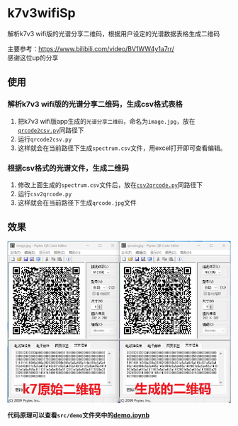 # k7v3wifiSp
解析k7v3 wifi版的光谱分享二维码，根据用户设定的光谱数据表格生成二维码

主要参考：https://www.bilibili.com/video/BV1WW4y1a7rr/  
感谢这位up的分享
## 使用
### 解析k7v3 wifi版的光谱分享二维码，生成csv格式表格  
1. 把k7v3 wifi版app生成的`光谱分享二维码`，命名为`image.jpg`，放在[`qrcode2csv.py`](src/qrcode2csv.py)同路径下  
2. 运行`qrcode2csv.py`  
3. 这样就会在当前路径下生成`spectrum.csv`文件，用excel打开即可查看编辑。
### 根据csv格式的光谱文件，生成二维码
1. 修改上面生成的`spectrum.csv`文件后，放在[`csv2qrcode.py`](src/csv2qrcode.py)同路径下
2. 运行`csv2qrcode.py`  
3. 这样就会在当前路径下生成`qrcode.jpg`文件

## 效果
![效果](img/company.png)  

**代码原理可以查看`src/demo`文件夹中的[demo.ipynb](src/demo/demo.ipynb)**
